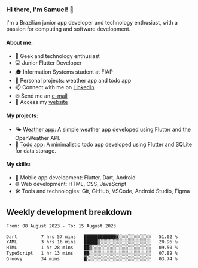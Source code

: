 ### Hi there, I'm Samuel! 👋

I'm a Brazilian junior app developer and technology enthusiast, with a passion for computing and software development.

#### About me:

- 🌟 Geek and technology enthusiast
- 💻 Junior Flutter Developer
- 🎓 Information Systems student at FIAP
- 🔭 Personal projects: weather app and todo app
- 📫 Connect with me on [LinkedIn](https://www.linkedin.com/in/samuel-s-marques/)
- ✉ Send me an [e-mail](mailto:samuel.s.marques@protonmail.com)
- 🔗 Access my [website](https://samuel-marques.me/)

#### My projects:

- 🌤️ [Weather app](https://github.com/samuel-s-marques/weather-app): A simple weather app developed using Flutter and the OpenWeather API.
- 📝 [Todo app](https://github.com/samuel-s-marques/todo-app): A minimalistic todo app developed using Flutter and SQLite for data storage.

#### My skills:

- 📱 Mobile app development: Flutter, Dart, Android
- 🌐 Web development: HTML, CSS, JavaScript
- 🛠️ Tools and technologies: Git, GitHub, VSCode, Android Studio, Figma

## Weekly development breakdown
<!--START_SECTION:waka-->

```txt
From: 08 August 2023 - To: 15 August 2023

Dart         7 hrs 57 mins   ████████████▓░░░░░░░░░░░░   51.02 %
YAML         3 hrs 16 mins   █████▒░░░░░░░░░░░░░░░░░░░   20.96 %
HTML         1 hr 28 mins    ██▒░░░░░░░░░░░░░░░░░░░░░░   09.50 %
TypeScript   1 hr 13 mins    ██░░░░░░░░░░░░░░░░░░░░░░░   07.89 %
Groovy       34 mins         █░░░░░░░░░░░░░░░░░░░░░░░░   03.74 %
```

<!--END_SECTION:waka-->
